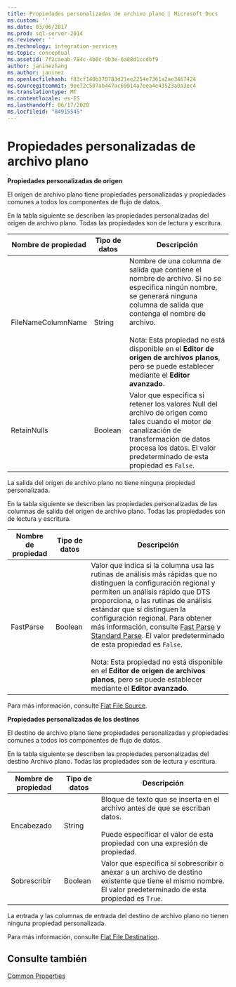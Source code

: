 ```yaml
---
title: Propiedades personalizadas de archivo plano | Microsoft Docs
ms.custom: ''
ms.date: 03/06/2017
ms.prod: sql-server-2014
ms.reviewer: ''
ms.technology: integration-services
ms.topic: conceptual
ms.assetid: 7f2caeab-784c-4b0c-9b3e-6a88d1ccdbf9
author: janinezhang
ms.author: janinez
ms.openlocfilehash: f83cf140b370783d21ee2254e7361a2ae3467424
ms.sourcegitcommit: 9ee72c507ab447ac69014a7eea4e43523a0a3ec4
ms.translationtype: MT
ms.contentlocale: es-ES
ms.lasthandoff: 06/17/2020
ms.locfileid: "84915545"
---
```

# <a name="flat-file-custom-properties"></a>Propiedades personalizadas de archivo plano
  **Propiedades personalizadas de origen**  
  
 El origen de archivo plano tiene propiedades personalizadas y propiedades comunes a todos los componentes de flujo de datos.  
  
 En la tabla siguiente se describen las propiedades personalizadas del origen de archivo plano. Todas las propiedades son de lectura y escritura.  
  
|Nombre de propiedad|Tipo de datos|Descripción|  
|-------------------|---------------|-----------------|  
|FileNameColumnName|String|Nombre de una columna de salida que contiene el nombre de archivo. Si no se especifica ningún nombre, se generará ninguna columna de salida que contenga el nombre de archivo.<br /><br /> Nota: Esta propiedad no está disponible en el **Editor de origen de archivos planos**, pero se puede establecer mediante el **Editor avanzado**.|  
|RetainNulls|Boolean|Valor que especifica si retener los valores Null del archivo de origen como tales cuando el motor de canalización de transformación de datos procesa los datos. El valor predeterminado de esta propiedad es `False`.|  
  
 La salida del origen de archivo plano no tiene ninguna propiedad personalizada.  
  
 En la tabla siguiente se describen las propiedades personalizadas de las columnas de salida del origen de archivo plano. Todas las propiedades son de lectura y escritura.  
  
|Nombre de propiedad|Tipo de datos|Descripción|  
|-------------------|---------------|-----------------|  
|FastParse|Boolean|Valor que indica si la columna usa las rutinas de análisis más rápidas que no distinguen la configuración regional y permiten un análisis rápido que DTS proporciona, o las rutinas de análisis estándar que sí distinguen la configuración regional. Para obtener más información, consulte [Fast Parse](../fast-parse.md) y [Standard Parse](../standard-parse.md). El valor predeterminado de esta propiedad es `False`.<br /><br /> Nota: Esta propiedad no está disponible en el **Editor de origen de archivos planos**, pero se puede establecer mediante el **Editor avanzado**.|  
  
 Para más información, consulte [Flat File Source](flat-file-source.md).  
  
 **Propiedades personalizadas de los destinos**  
  
 El destino de archivo plano tiene propiedades personalizadas y propiedades comunes a todos los componentes de flujo de datos.  
  
 En la tabla siguiente se describen las propiedades personalizadas del destino Archivo plano. Todas las propiedades son de lectura y escritura.  
  
|Nombre de propiedad|Tipo de datos|Descripción|  
|-------------------|---------------|-----------------|  
|Encabezado|String|Bloque de texto que se inserta en el archivo antes de que se escriban datos.<br /><br /> Puede especificar el valor de esta propiedad con una expresión de propiedad.|  
|Sobrescribir|Boolean|Valor que especifica si sobrescribir o anexar a un archivo de destino existente que tiene el mismo nombre. El valor predeterminado de esta propiedad es `True`.|  
  
 La entrada y las columnas de entrada del destino de archivo plano no tienen ninguna propiedad personalizada.  
  
 Para más información, consulte [Flat File Destination](flat-file-destination.md).  
  
## <a name="see-also"></a>Consulte también  
 [Common Properties](../common-properties.md)  
  
  
